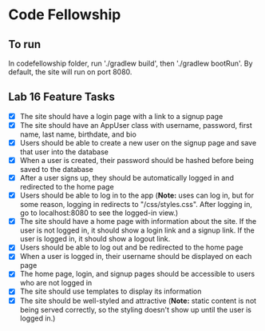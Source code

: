 # Code Fellowship

## To run

In codefellowship folder, run './gradlew build', then './gradlew bootRun'. By default, the site will run on port 8080.

## Lab 16 Feature Tasks

- [x] The site should have a login page with a link to a signup page
- [x] The site should have an AppUser class with username, password, first name, last name, birthdate, and bio
- [x] Users should be able to create a new user on the signup page and save that user into the database
- [x] When a user is created, their password should be hashed before being saved to the database
- [x] After a user signs up, they should be automatically logged in and redirected to the home page
- [x] Users should be able to log in to the app (**Note:** uses can log in, but for some reason, logging in redirects to "/css/styles.css". After logging in, go to localhost:8080 to see the logged-in view.)
- [x] The site should have a home page with information about the site. If the user is not logged in, it should show a login link and a signup link. If the user is logged in, it should show a logout link.
- [x] Users should be able to log out and be redirected to the home page
- [x] When a user is logged in, their username should be displayed on each page
- [x] The home page, login, and signup pages should be accessible to users who are not logged in
- [x] The site should use templates to display its information
- [x] The site should be well-styled and attractive (**Note:** static content is not being served correctly, so the styling doesn't show up until the user is logged in.)
